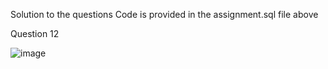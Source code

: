 Solution to the questions
Code is provided in the assignment.sql file above


Question 12


![image](https://user-images.githubusercontent.com/110264388/182324882-6d890586-59bf-4579-ae60-59171519b9d3.png)

